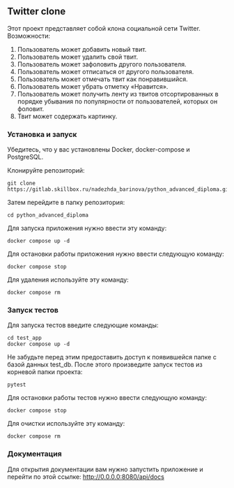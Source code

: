 ## Twitter clone
Этот проект представляет собой клона социальной сети Twitter. Возможности:

1. Пользователь может добавить новый твит.
2. Пользователь может удалить свой твит.
3. Пользователь может зафоловить другого пользователя.
4. Пользователь может отписаться от другого пользователя.
5. Пользователь может отмечать твит как понравившийся.
6. Пользователь может убрать отметку «Нравится».
7. Пользователь может получить ленту из твитов отсортированных в
порядке убывания по популярности от пользователей, которых он
фоловит.
8. Твит может содержать картинку.

### Установка и запуск

Убедитесь, что у вас установлены Docker, docker-compose и PostgreSQL.

Клонируйте репозиторий:

```
git clone https://gitlab.skillbox.ru/nadezhda_barinova/python_advanced_diploma.git
```
Затем перейдите в папку репозитория:
```
cd python_advanced_diploma
```
Для запуска приложения нужно ввести эту команду:
```
docker compose up -d
```
Для остановки работы приложения нужно ввести следующую команду:
```
docker compose stop
```
Для удаления используйте эту команду:
```
docker compose rm
```
### Запуск тестов
Для запуска тестов введите следующие команды:
```
cd test_app
docker compose up -d
```
Не забудьте перед этим предоставить доступ к появившейся папке с базой данных test_db.
После этого произведите запуск тестов из корневой папки проекта:
```
pytest
```
Для остановки работы тестов нужно ввести следующую команду:
```
docker compose stop
```
Для очистки используйте эту команду:
```
docker compose rm
```
### Документация
Для открытия документации вам нужно запустить приложение и перейти по этой ссылке: http://0.0.0.0:8080/api/docs
